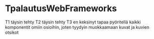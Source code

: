 # TpalautusWebFrameworks
T1 täysin tehty
T2 täysin tehty
T3 en keksinyt tapaa pyöritellä kaikki komponentit omiin osioihin, joten tyydyin muokkaamaan kuvat ja kuvien otsikot
